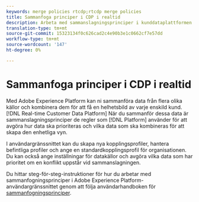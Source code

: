 ```yaml
---
keywords: merge policies rtcdp;rtcdp merge policies
title: Sammanfoga principer i CDP i realtid
description: Arbeta med sammanslagningsprinciper i kunddataplattformen i realtid
translation-type: tm+mt
source-git-commit: 15323134f0c626cad2c4e90b3e1c0662cf7e57dd
workflow-type: tm+mt
source-wordcount: '147'
ht-degree: 0%

---
```



# Sammanfoga principer i CDP i realtid

Med Adobe Experience Platform kan ni sammanföra data från flera olika källor och kombinera dem för att få en helhetsbild av varje enskild kund. [!DNL Real-time Customer Data Platform] När du sammanför dessa data är sammanslagningsprinciper de regler som [!DNL Platform] använder för att avgöra hur data ska prioriteras och vilka data som ska kombineras för att skapa den enhetliga vyn.

I användargränssnittet kan du skapa nya kopplingsprofiler, hantera befintliga profiler och ange en standardkopplingsprofil för organisationen. Du kan också ange inställningar för datakällor och avgöra vilka data som har prioritet om en konflikt uppstår vid sammanslagningen.

Du hittar steg-för-steg-instruktioner för hur du arbetar med sammanfogningsprinciper i Adobe Experience Platform-användargränssnittet genom att följa användarhandboken för [sammanfogningsprinciper](../../profile/ui/merge-policies.md).

